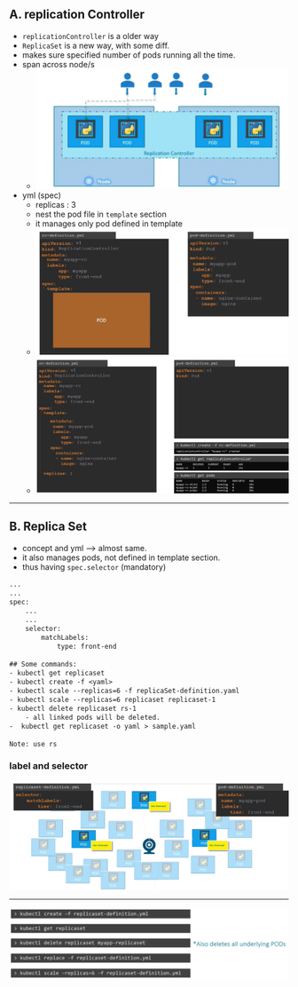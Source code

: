 ## A. replication Controller
- `replicationController` is a older way
- `ReplicaSet` is a new way, with some diff.
- makes sure specified number of pods running all the time.
- span across node/s
  - ![img.png](../99_img/rs/img.png)
- yml (spec)
  - replicas : 3
  - nest the pod file in `template` section
  - it manages only pod defined in template
  - ![img_1.png](../99_img/rs/img_1.png)
  - ![img_2.png](../99_img/rs/img_2.png)

---

## B. Replica Set
- concept and yml --> almost same.
- it also manages pods, not defined in template section.
- thus having `spec.selector` (mandatory)

```
...
...
spec:
    ...
    ...
    selector: 
        matchLabels:
            type: front-end

## Some commands:
- kubectl get replicaset
- kubectl create -f <yaml>
- kubectl scale --replicas=6 -f replicaSet-definition.yaml
- kubectl scale --replicas=6 replicaset replicaset-1
- kubectl delete replicaset rs-1
    - all linked pods will be deleted.
-  kubectl get replicaset -o yaml > sample.yaml

Note: use rs

```
### label and selector
![img_3.png](../99_img/rs/img_3.png)

---

![img_4.png](../99_img/rs/img_4.png)